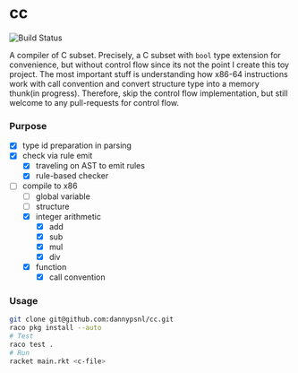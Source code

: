 # cc

![Build Status](https://github.com/dannypsnl/cc/workflows/Racket/badge.svg?branch=master)

A compiler of C subset. Precisely, a C subset with `bool` type extension for convenience, but without control flow since its not the point I create this toy project. The most important stuff is understanding how x86-64 instructions work with call convention and convert structure type into a memory thunk(in progress). Therefore, skip the control flow implementation, but still welcome to any pull-requests for control flow.

### Purpose

- [x] type id preparation in parsing
- [x] check via rule emit
  - [x] traveling on AST to emit rules
  - [x] rule-based checker
- [ ] compile to x86
  - [ ] global variable
  - [ ] structure
  - [x] integer arithmetic
    - [x] add
    - [x] sub
    - [x] mul
    - [x] div
  - [x] function
    - [x] call convention

### Usage

```sh
git clone git@github.com:dannypsnl/cc.git
raco pkg install --auto
# Test
raco test .
# Run
racket main.rkt <c-file>
```
